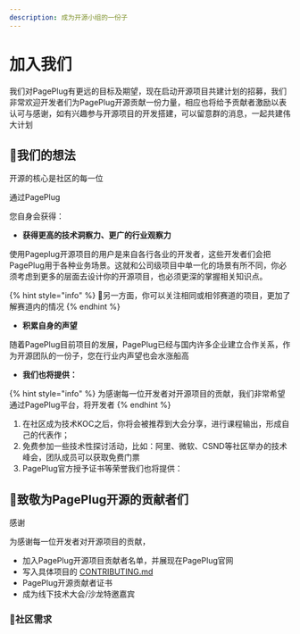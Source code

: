 ```yaml
---
description: 成为开源小组的一份子
---
```


# 加入我们

我们对PagePlug有更远的目标及期望，现在启动开源项目共建计划的招募，我们非常欢迎开发者们为PagePlug开源贡献一份力量，相应也将给予贡献者激励以表认可与感谢，如有兴趣参与开源项目的开发搭建，可以留意群的消息，一起共建伟大计划



## 🤔我们的想法

开源的核心是社区的每一位





通过PagePlug

您自身会获得：

* **获得更高的技术洞察力、更广的行业观察力**

使用Pageplug开源项目的用户是来自各行各业的开发者，这些开发者们会把PagePlug用于各种业务场景。这就和公司级项目中单一化的场景有所不同，你必须考虑到更多的层面去设计你的开源项目，也必须更深的掌握相关知识点。

{% hint style="info" %}
🤔另一方面，你可以关注相同或相邻赛道的项目，更加了解赛道内的情况
{% endhint %}



* **积累自身的声望**

随着PagePlug目前项目的发展，PagePlug已经与国内许多企业建立合作关系，作为开源团队的一份子，您在行业内声望也会水涨船高





* **我们也将提供：**

{% hint style="info" %}
为感谢每一位开发者对开源项目的贡献，我们非常希望通过PagePlug平台，将开发者
{% endhint %}

1. 在社区成为技术KOC之后，你将会被推荐到大会分享，进行课程输出，形成自己的代表作；
2. 免费参加一些技术性探讨活动，比如：阿里、微软、CSND等社区举办的技术峰会，团队成员可以获取免费门票
3. PagePlug官方授予证书等荣誉我们也将提供：



## 🫡致敬为PagePlug开源的贡献者们

感谢

为感谢每一位开发者对开源项目的贡献，

* 加入PagePlug开源项目贡献者名单，并展现在PagePlug官网
* 写入具体项目的 [CONTRIBUTING.md](https://github.com/Tencent/wepy/blob/2.0.x/CONTRIBUTING.md)
* PagePlug开源贡献者证书
* 成为线下技术大会/沙龙特邀嘉宾





### 📒社区需求
